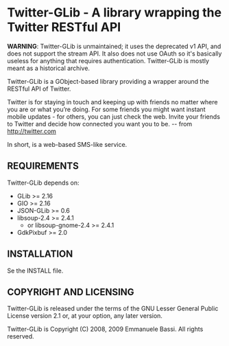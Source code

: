 Twitter-GLib - A library wrapping the Twitter RESTful API
===============================================================================

**WARNING**: Twitter-GLib is unmaintained; it uses the deprecated v1 API, and
does not support the stream API. It also does not use OAuth so it's basically
useless for anything that requires authentication. Twitter-GLib is mostly meant
as a historical archive.

Twitter-GLib is a GObject-based library providing a wrapper around
the RESTful API of Twitter.

  Twitter is for staying in touch and keeping up with friends no matter
  where you are or what you’re doing. For some friends you might want
  instant mobile updates - for others, you can just check the web. Invite
  your friends to Twitter and decide how connected you want you to be.
                -- from http://twitter.com

In short, is a web-based SMS-like service.

## REQUIREMENTS

Twitter-GLib depends on:

  - GLib >= 2.16
  - GIO >= 2.16
  - JSON-GLib >= 0.6
  - libsoup-2.4 >= 2.4.1
    - or libsoup-gnome-2.4 >= 2.4.1
  - GdkPixbuf >= 2.0

## INSTALLATION

Se the INSTALL file.

## COPYRIGHT AND LICENSING

Twitter-GLib is released under the terms of the GNU Lesser General
Public License version 2.1 or, at your option, any later version.

Twitter-GLib is Copyright (C) 2008, 2009  Emmanuele Bassi. All rights reserved.
